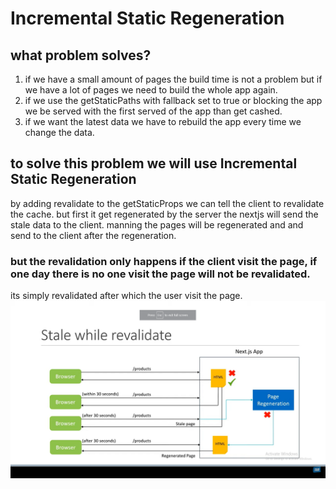 # Incremental Static Regeneration

## what problem solves?

1. if we have a small amount of pages the build time is not a problem but if we have a lot of pages we need to build the whole app again.
2. if we use the getStaticPaths with fallback set to true or blocking the app we be served with
   the first served of the app than get cashed.
3. if we want the latest data we have to rebuild the app every time we change the data.

## to solve this problem we will use Incremental Static Regeneration

by adding revalidate to the getStaticProps we can tell the client to revalidate the cache.
but first it get regenerated by the server the nextjs will send the stale data to the client.
manning the pages will be regenerated and and send to the client after the regeneration.

### but the revalidation only happens if the client visit the page, if one day there is no one visit the page will not be revalidated.

its simply revalidated after which the user visit the page.
![ISR](./assets/ISR.png)
